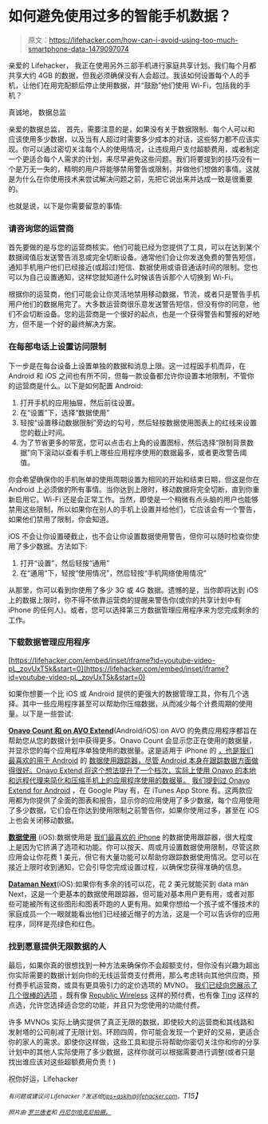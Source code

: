 # 如何避免使用过多的智能手机数据？

> 原文：<https://lifehacker.com/how-can-i-avoid-using-too-much-smartphone-data-1479097074>

亲爱的 Lifehacker，
我正在使用另外三部手机进行家庭共享计划。我们每个月都共享大约 4GB 的数据，但我必须确保没有人会超过。我该如何设置每个人的手机，让他们在用完配额后停止使用数据，并“鼓励”他们使用 Wi-Fi，包括我的手机？



真诚地，
数据总监

亲爱的数据总监，
首先，需要注意的是，如果没有关于数据限制、每个人可以和应该使用多少数据，以及当有人超过时需要多少成本的对话，这些努力都不应该实现。你可以通过密切关注每个人的使用情况，让违规用户支付超额费用，或者制定一个更适合每个人需求的计划，来尽早避免这些问题。我们将要提到的技巧没有一个是万无一失的，精明的用户将能够禁用警告或限制，并做他们想做的事情。这就是为什么在你使用技术来尝试解决问题之前，先把它说出来并达成一致是很重要的。

也就是说，以下是你需要留意的事情:

### 请咨询您的运营商

首先要做的是与您的运营商核实。他们可能已经为您提供了工具，可以在达到某个数据阈值后发送警告消息或完全切断设备。通常他们会让你发送免费的警告短信，通知手机用户他们已经接近(或超过)短信、数据使用或语音通话时间的限制。您也可以为自己设置通知，这样您就知道什么时候该告诉那个人切换到 Wi-Fi。

根据你的运营商，他们可能会让你灵活地禁用移动数据，节流，或者只是警告手机用户他们的数据用完了。大多数运营商很乐意发送警告短信，但没有你的同意，他们不会切断设备。您的运营商是一个很好的起点，也是一个获得警告和警报的好地方，但不是一个好的最终解决方案。

### 在每部电话上设置访问限制

下一步是在每台设备上设置单独的数据和消息上限。这一过程因手机而异，在 Android 和 iOS 之间也有所不同，但每一款设备都允许你设置本地限制，不管你的运营商是什么。以下是如何配置 Android:

1.  打开手机的应用抽屉，然后前往设置。
2.  在“设置”下，选择“数据使用”
3.  轻按“设置移动数据限制”旁边的勾号，然后轻按数据使用图表上的红线来设置您的截止时间。
4.  为了节省更多的带宽，您可以点击右上角的设置图标，然后选择“限制背景数据”向下滚动以查看手机上哪些应用程序使用的数据最多，或者更改警告阈值。

你会希望确保你的手机账单的使用周期设置为相同的开始和结束日期，但这是你在 Android 上必须做的所有事情。当你达到上限时，移动数据将完全切断，直到你重新启用它。Wi-Fi 还是会正常工作。当然，即使是一个稍微有点头脑的用户也能够禁用这些限制，所以如果你在别人的手机上设置并给他们，它应该会有一个警告，如果他们禁用了限制，你会知道。

iOS 不会让你设置硬截止，也不会让你设置数据使用警告，但你可以随时检查你使用了多少数据。方法如下:

1.  打开“设置”，然后轻按“通用”
2.  在“通用”下，轻按“使用情况”，然后轻按“手机网络使用情况”

从那里，你可以看到你使用了多少 3G 或 4G 数据。遗憾的是，当你即将达到 iOS 上的数据上限时，你不得不依靠运营商的提醒来警告你(或你的共享计划中有 iPhone 的任何人)。或者，您可以选择第三方数据管理应用程序来为您完成剩余的工作。

### 下载数据管理应用程序

 [https://lifehacker.com/embed/inset/iframe?id=youtube-video-pL_zovUxT5k&start=0](https://lifehacker.com/embed/inset/iframe?id=youtube-video-pL_zovUxT5k&start=0) 

如果你想要一个比 iOS 或 Android 提供的更强大的数据管理工具，你有几个选择。其中一些应用程序甚至可以帮助你压缩数据，从而减少每个计费周期的使用量。以下是一些尝试:

[**Onavo Count 和 on AVO Extend**](http://www.onavo.com/)(Android/iOS):on AVO 的免费应用程序都旨在帮助您从您的数据计划中获得更多。Onavo Count 会显示您正在使用的数据量，并显示您的每个应用程序单独使用的数据量。这是适用于 iPhone 的 [，也是我们最喜欢的用于 Android](https://lifehacker.com/onavo-count-for-iphone-watches-your-bandwidth-usage-sa-5957614) 的 [数据使用跟踪器，尽管 Android 本身在跟踪数据方面做得很好。Onavo Extend 将这个想法提升了一个档次，实际上使用 Onavo 的本地和远程代理来简化和压缩手机上的应用程序使用的数据量。](http://lifehacker.com/the-best-data-usage-tracker-for-android-5916784) [我们提到过 Onavo Extend for Android](http://lifehacker.com/onavo-extend-for-android-compresses-your-mobile-data-p-5888521) ，在 Google Play 有，在 iTunes App Store 有。这两款应用都为你提供了全面的图表和报告，显示你的应用使用了多少数据，每个应用使用了多少数据，它们会在你达到使用限制之前警告你，如果你使用过多，甚至在 iOS 上也会关闭移动数据。

[**数据使用**](http://sigterm.biz/wordpress/?iphone-app-page=data-usage-ios-application) (iOS):数据使用是 [我们最喜欢的 iPhone](https://lifehacker.com/the-best-data-usage-tracker-for-iphone-5916276) 的数据使用跟踪器，很大程度上是因为它挤满了选项和功能。你可以按天、周或月设置数据使用限制，尽管这款应用会让你花费 1 美元，但它有大量功能可以帮助你跟踪数据使用情况。您可以在接近上限时收到通知，它会引导您完成设置过程，以确保您获得准确的信息。

[**Dataman Next**](http://www.xvision.me/dataman)(iOS):如果你有多余的钱可以花，花 2 美元就能买到 data man Next，这是一个更基本的数据使用跟踪器，但可能对基本用户更有用，或者对那些可能被所有这些图形和图表吓跑的人更有用。如果你想给一个孩子或不懂技术的家庭成员一个一眼就能看出他们已经接近帽子的方法，这是一个可以告诉你的应用程序，同样是亮绿色和红色。

### 找到愿意提供无限数据的人

最后，如果你真的很想找到一种方法来确保你不会超额支付，但你没有兴趣为超出你实际需要的数据计划向你的无线运营商支付费用，那么考虑转向其他供应商，预付费手机运营商，或具有更具吸引力的定价选项的 MVNO。 [我们已经向您展示了几个很棒的选项](https://lifehacker.com/five-best-pre-paid-cellphone-carriers-1461230147) ，既有像 [Republic Wireless](http://republicwireless.com/) 这样的预付费，也有像 [Ting](http://ting.com/) 这样的点选，允许您选择适合您的功能，并且只为您使用的功能付费。

许多 MVNOs 实际上确实提供了真正无限的数据，即使较大的运营商和其线路和发射塔的公司削减了无限计划。环顾四周，你可能会发现一个更好的交易，更适合你的家人的需求。即使你这样做，这些工具和提示将帮助你密切关注你和你的分享计划中的其他人实际使用了多少数据，这样你就可以根据需要进行调整(或者只是找出谁应该对这些超额费用负责！)

祝你好运，Lifehacker

*<small>有问题或建议问 Lifehacker？发送给</small>*[*<small>tips+asklh@lifehacker.com</small>*](mailto:tips+asklh@lifehacker.com)*<small>。</small>T15】*

<small>*照片由*</small> [<small>*罗兰唐老*</small>](http://www.flickr.com/photos/35034347371@N01/2440781859/)<small>*和*</small> [<small>*丹尼尔哈克尼拍摄。*</small>](http://www.flickr.com/photos/84069347@N00/7182392921/)<small></small>